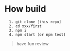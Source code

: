 # How build

``` shell
  1. git clone [this repo]
  2. cd xxx/first
  3. npm i
  4. npm start (or npm test)
```

> have fun review